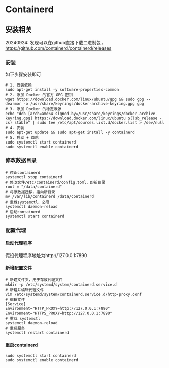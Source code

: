 # Containerd

## 安装相关
20240924: 发现可以在github直接下载二进制包，https://github.com/containerd/containerd/releases
### 安装
如下步骤安装即可
``` shell
# 1. 安装依赖
sudo apt-get install -y software-properties-common
# 2. 添加 Docker 的官方 GPG 密钥
wget https://download.docker.com/linux/ubuntu/gpg && sudo gpg --dearmor -o /usr/share/keyrings/docker-archive-keyring.gpg gpg
# 3. 添加 Docker 的稳定版源
echo "deb [arch=amd64 signed-by=/usr/share/keyrings/docker-archive-keyring.gpg] https://download.docker.com/linux/ubuntu $(lsb_release -cs) stable" | sudo tee /etc/apt/sources.list.d/docker.list > /dev/null
# 4. 安装
sudo apt-get update && sudo apt-get install -y containerd
# 5. 启动 + 自启
sudo systemctl start containerd
sudo systemctl enable containerd
```

### 修改数据目录
``` shell
# 停止containerd
systemctl stop containerd
# 修改文件/etc/containerd/config.toml，即新目录
root = "/data/containerd"
# 将原数据迁移，指向新目录
mv /var/lib/containerd /data/containerd
# 重载systemctl，必须
systemctl daemon-reload
# 启动containerd
systemctl start containerd
```

### 配置代理
#### 启动代理程序
假设代理程序地址为http://127.0.0.1:7890
#### 新增配置文件
``` shell
# 新建文件夹，用于存放代理文件
mkdir -p /etc/systemd/system/containerd.service.d
# 新建并编辑代理文件
vim /etc/systemd/system/containerd.service.d/http-proxy.conf
# 编辑文件
[Service]
Environment="HTTP_PROXY=http://127.0.0.1:7890"
Environment="HTTPS_PROXY=http://127.0.0.1:7890"
# 重载 systemctl
systemctl daemon-reload
# 重启服务
systemctl restart containerd
```

#### 重启containerd
``` shell
sudo systemctl start containerd
sudo systemctl enable containerd
```
